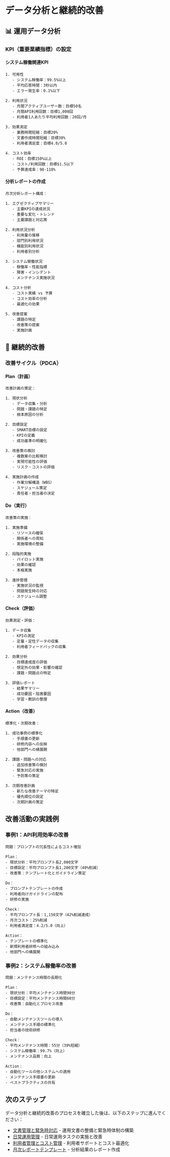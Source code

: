 # データ分析と継続的改善

## 📊 運用データ分析

### KPI（重要業績指標）の設定

#### システム稼働関連KPI
```
1. 可用性
   - システム稼働率：99.5%以上
   - 平均応答時間：3秒以内
   - エラー発生率：0.1%以下

2. 利用状況
   - 月間アクティブユーザー数：目標50名
   - 月間API利用回数：目標1,000回
   - 利用者1人あたり平均利用回数：20回/月

3. 効果測定
   - 業務時間短縮：目標20%
   - 文書作成時間短縮：目標30%
   - 利用者満足度：目標4.0/5.0

4. コスト効率
   - ROI：目標150%以上
   - コスト/利用回数：目標$1.5以下
   - 予算達成率：90-110%
```

#### 分析レポートの作成
```
月次分析レポート構成：

1. エグゼクティブサマリー
   - 主要KPIの達成状況
   - 重要な変化・トレンド
   - 主要課題と対応策

2. 利用状況分析
   - 利用量の推移
   - 部門別利用状況
   - 機能別利用状況
   - 利用者別分析

3. システム稼働状況
   - 稼働率・性能指標
   - 障害・インシデント
   - メンテナンス実施状況

4. コスト分析
   - コスト実績 vs 予算
   - コスト効率の分析
   - 最適化の効果

5. 改善提案
   - 課題の特定
   - 改善策の提案
   - 実施計画
```

## 🔄 継続的改善

### 改善サイクル（PDCA）

#### Plan（計画）
```
改善計画の策定：

1. 現状分析
   - データ収集・分析
   - 問題・課題の特定
   - 根本原因の分析

2. 目標設定
   - SMART目標の設定
   - KPIの定義
   - 成功基準の明確化

3. 改善策の検討
   - 複数案の比較検討
   - 実現可能性の評価
   - リスク・コストの評価

4. 実施計画の作成
   - 作業分解構造（WBS）
   - スケジュール策定
   - 責任者・担当者の決定
```

#### Do（実行）
```
改善策の実施：

1. 実施準備
   - リソースの確保
   - 関係者への周知
   - 実施環境の整備

2. 段階的実施
   - パイロット実施
   - 効果の確認
   - 本格実施

3. 進捗管理
   - 実施状況の監視
   - 問題発生時の対応
   - スケジュール調整
```

#### Check（評価）
```
効果測定・評価：

1. データ収集
   - KPIの測定
   - 定量・定性データの収集
   - 利用者フィードバックの収集

2. 効果分析
   - 目標達成度の評価
   - 想定外の効果・影響の確認
   - 課題・問題点の特定

3. 評価レポート
   - 結果サマリー
   - 成功要因・阻害要因
   - 学習・教訓の整理
```

#### Action（改善）
```
標準化・次期改善：

1. 成功事例の標準化
   - 手順書の更新
   - 研修内容への反映
   - 他部門への横展開

2. 課題・問題への対応
   - 追加改善策の検討
   - 緊急対応の実施
   - 予防策の策定

3. 次期改善計画
   - 新たな改善テーマの特定
   - 優先順位の設定
   - 次期計画の策定
```

## 改善活動の実践例

### 事例1：API利用効率の改善
```
問題：プロンプトの冗長性によるコスト増加

Plan：
- 現状分析：平均プロンプト長2,000文字
- 目標設定：平均プロンプト長1,200文字（40%削減）
- 改善策：テンプレート化とガイドライン策定

Do：
- プロンプトテンプレートの作成
- 利用者向けガイドラインの配布
- 研修の実施

Check：
- 平均プロンプト長：1,150文字（42%削減達成）
- 月次コスト：25%削減
- 利用者満足度：4.2/5.0（向上）

Action：
- テンプレートの標準化
- 新規利用者研修への組み込み
- 他部門への横展開
```

### 事例2：システム稼働率の改善
```
問題：メンテナンス時間の長期化

Plan：
- 現状分析：平均メンテナンス時間90分
- 目標設定：平均メンテナンス時間60分
- 改善策：自動化とプロセス改善

Do：
- 自動メンテナンスツールの導入
- メンテナンス手順の標準化
- 担当者の技術研修

Check：
- 平均メンテナンス時間：55分（39%短縮）
- システム稼働率：99.7%（向上）
- メンテナンス品質：向上

Action：
- 自動化ツールの他システムへの適用
- メンテナンス手順書の更新
- ベストプラクティスの共有
```

## 次のステップ

データ分析と継続的改善のプロセスを確立した後は、以下のステップに進んでください：

- [文書管理と緊急時対応](./04-documentation-emergency.md) - 運用文書の整備と緊急時体制の構築
- [日常運用管理](./01-daily-operations.md) - 日常運用タスクの実施と改善
- [利用者管理とコスト管理](./02-user-cost-management.md) - 利用者サポートとコスト最適化
- [月次レポートテンプレート](../../07-reporting/01-monthly-reports.md) - 分析結果のレポート作成